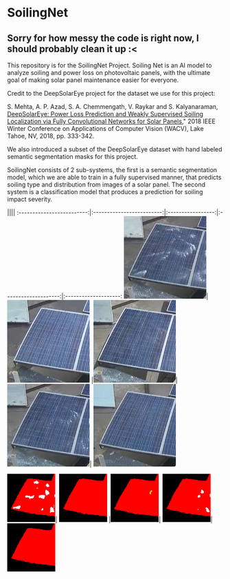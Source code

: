 # SoilingNet
## Sorry for how messy the code is right now, I should probably clean it up :<
This repository is for the SoilingNet Project. Soiling Net is an AI model to analyze soiling and power loss on photovoltaic panels, with the ultimate goal of making solar panel maintenance easier for everyone. 

Credit to the DeepSolarEye project for the dataset we use for this project:

S. Mehta, A. P. Azad, S. A. Chemmengath, V. Raykar and S. Kalyanaraman,
[DeepSolarEye: Power Loss Prediction and Weakly Supervised Soiling Localization via Fully    Convolutional Networks for Solar Panels,](https://arxiv.org/abs/1710.03811)" 2018 IEEE Winter Conference on Applications of Computer Vision (WACV), Lake Tahoe, NV, 2018, pp. 333-342.

We also introduced a subset of the DeepSolarEye dataset with hand labeled semantic segmentation masks for this project.

SoilingNet consists of 2 sub-systems, the first is a semantic segmentation model, which we are able to train in a fully supervised manner, that predicts soiling type and distribution from images of a solar panel. The second system is a classification model that produces a prediction for soiling impact severity.

||||
:-------------------------:|:-------------------------:|:-----------------:|:--------------------:|:--------------------:
![in1](https://github.com/ThomasGust/SoilingNet/blob/main/figures/examples/images/IMG0.png)| ![in2](https://github.com/ThomasGust/SoilingNet/blob/main/figures/examples/images/IMG1.png) |![in3](https://github.com/ThomasGust/SoilingNet/blob/main/figures/examples/images/IMG2.png)| ![in4](https://github.com/ThomasGust/SoilingNet/blob/main/figures/examples/images/IMG3.png)| ![in5](https://github.com/ThomasGust/SoilingNet/blob/main/figures/examples/images/IMG4.png)

![in1](https://github.com/ThomasGust/SoilingNet/blob/main/figures/examples/predictions/OUT0.png)| ![in2](https://github.com/ThomasGust/SoilingNet/blob/main/figures/examples/predictions/OUT1.png) |![in3](https://github.com/ThomasGust/SoilingNet/blob/main/figures/examples/predictions/OUT2.png)| ![in4](https://github.com/ThomasGust/SoilingNet/blob/main/figures/examples/predictions/OUT3.png)| ![in5](https://github.com/ThomasGust/SoilingNet/blob/main/figures/examples/predictions/OUT4.png)
